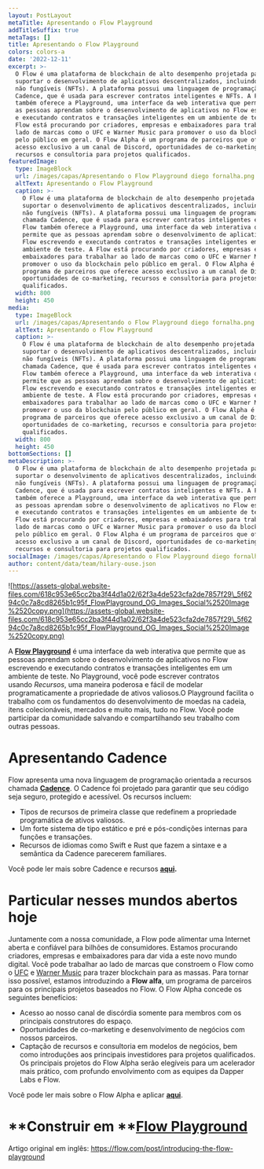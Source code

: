 ```yaml
---
layout: PostLayout
metaTitle: Apresentando o Flow Playground
addTitleSuffix: true
metaTags: []
title: Apresentando o Flow Playground
colors: colors-a
date: '2022-12-11'
excerpt: >-
  O Flow é uma plataforma de blockchain de alto desempenho projetada para
  suportar o desenvolvimento de aplicativos descentralizados, incluindo tokens
  não fungíveis (NFTs). A plataforma possui uma linguagem de programação chamada
  Cadence, que é usada para escrever contratos inteligentes e NFTs. A Flow
  também oferece a Playground, uma interface da web interativa que permite que
  as pessoas aprendam sobre o desenvolvimento de aplicativos no Flow escrevendo
  e executando contratos e transações inteligentes em um ambiente de teste. A
  Flow está procurando por criadores, empresas e embaixadores para trabalhar ao
  lado de marcas como o UFC e Warner Music para promover o uso da blockchain
  pelo público em geral. O Flow Alpha é um programa de parceiros que oferece
  acesso exclusivo a um canal de Discord, oportunidades de co-marketing,
  recursos e consultoria para projetos qualificados.
featuredImage:
  type: ImageBlock
  url: /images/capas/Apresentando o Flow Playground diego fornalha.png
  altText: Apresentando o Flow Playground
  caption: >-
    O Flow é uma plataforma de blockchain de alto desempenho projetada para
    suportar o desenvolvimento de aplicativos descentralizados, incluindo tokens
    não fungíveis (NFTs). A plataforma possui uma linguagem de programação
    chamada Cadence, que é usada para escrever contratos inteligentes e NFTs. A
    Flow também oferece a Playground, uma interface da web interativa que
    permite que as pessoas aprendam sobre o desenvolvimento de aplicativos no
    Flow escrevendo e executando contratos e transações inteligentes em um
    ambiente de teste. A Flow está procurando por criadores, empresas e
    embaixadores para trabalhar ao lado de marcas como o UFC e Warner Music para
    promover o uso da blockchain pelo público em geral. O Flow Alpha é um
    programa de parceiros que oferece acesso exclusivo a um canal de Discord,
    oportunidades de co-marketing, recursos e consultoria para projetos
    qualificados.
  width: 800
  height: 450
media:
  type: ImageBlock
  url: /images/capas/Apresentando o Flow Playground diego fornalha.png
  altText: Apresentando o Flow Playground
  caption: >-
    O Flow é uma plataforma de blockchain de alto desempenho projetada para
    suportar o desenvolvimento de aplicativos descentralizados, incluindo tokens
    não fungíveis (NFTs). A plataforma possui uma linguagem de programação
    chamada Cadence, que é usada para escrever contratos inteligentes e NFTs. A
    Flow também oferece a Playground, uma interface da web interativa que
    permite que as pessoas aprendam sobre o desenvolvimento de aplicativos no
    Flow escrevendo e executando contratos e transações inteligentes em um
    ambiente de teste. A Flow está procurando por criadores, empresas e
    embaixadores para trabalhar ao lado de marcas como o UFC e Warner Music para
    promover o uso da blockchain pelo público em geral. O Flow Alpha é um
    programa de parceiros que oferece acesso exclusivo a um canal de Discord,
    oportunidades de co-marketing, recursos e consultoria para projetos
    qualificados.
  width: 800
  height: 450
bottomSections: []
metaDescription: >-
  O Flow é uma plataforma de blockchain de alto desempenho projetada para
  suportar o desenvolvimento de aplicativos descentralizados, incluindo tokens
  não fungíveis (NFTs). A plataforma possui uma linguagem de programação chamada
  Cadence, que é usada para escrever contratos inteligentes e NFTs. A Flow
  também oferece a Playground, uma interface da web interativa que permite que
  as pessoas aprendam sobre o desenvolvimento de aplicativos no Flow escrevendo
  e executando contratos e transações inteligentes em um ambiente de teste. A
  Flow está procurando por criadores, empresas e embaixadores para trabalhar ao
  lado de marcas como o UFC e Warner Music para promover o uso da blockchain
  pelo público em geral. O Flow Alpha é um programa de parceiros que oferece
  acesso exclusivo a um canal de Discord, oportunidades de co-marketing,
  recursos e consultoria para projetos qualificados.
socialImage: /images/capas/Apresentando o Flow Playground diego fornalha.png
author: content/data/team/hilary-ouse.json
---
```

![https://assets-global.website-files.com/618c953e65cc2ba3f44d1a02/62f3a4de523cfa2de7857f29\_5f6294c0c7a8cd8265b1c95f_FlowPlayground_OG_Images_Social%2520Image%2520copy.png](https://assets-global.website-files.com/618c953e65cc2ba3f44d1a02/62f3a4de523cfa2de7857f29\_5f6294c0c7a8cd8265b1c95f_FlowPlayground_OG_Images_Social%2520Image%2520copy.png)

A [**Flow Playground**](https://www.onflow.org/play) é uma interface da web interativa que permite que as pessoas aprendam sobre o desenvolvimento de aplicativos no Flow escrevendo e executando contratos e transações inteligentes em um ambiente de teste. No Playground, você pode escrever contratos usando *Recursos*, uma maneira poderosa e fácil de modelar programaticamente a propriedade de ativos valiosos.O Playground facilita o trabalho com os fundamentos do desenvolvimento de moedas na cadeia, itens colecionáveis, mercados e muito mais, tudo no Flow. Você pode participar da comunidade salvando e compartilhando seu trabalho com outras pessoas.

# **Apresentando Cadence**

Flow apresenta uma nova linguagem de programação orientada a recursos chamada [**Cadence**](https://docs.onflow.org/docs/introduction). O Cadence foi projetado para garantir que seu código seja seguro, protegido e acessível. Os recursos incluem:

*   Tipos de recursos de primeira classe que redefinem a propriedade programática de ativos valiosos.
*   Um forte sistema de tipo estático e pré e pós-condições internas para funções e transações.
*   Recursos de idiomas como Swift e Rust que fazem a sintaxe e a semântica da Cadence parecerem familiares.

Você pode ler mais sobre Cadence e recursos [**aqui**](https://docs.onflow.org/docs/introduction)**.**

# **Particular nesses mundos abertos hoje**

Juntamente com a nossa comunidade, a Flow pode alimentar uma Internet aberta e confiável para bilhões de consumidores. Estamos procurando criadores, empresas e embaixadores para dar vida a este novo mundo digital. Você pode trabalhar ao lado de marcas que constroem o Flow como o [UFC](https://medium.com/dapperlabs/enter-the-octagon-ufc-on-flow-brings-mma-to-crypto-480618408510) e [Warner Music](https://www.forbes.com/sites/michaeldelcastillo/2019/09/12/exclusive-from-cryptokitties-to-cardi-b-warner-music-joins-11-million-investment-in-ethereum-replacement/#6eb810d2b21f) para trazer blockchain para as massas. Para tornar isso possível, estamos introduzindo a **Flow alfa**, um programa de parceiros para os principais projetos baseados no Flow. O Flow Alpha concede os seguintes benefícios:

*   Acesso ao nosso canal de discórdia somente para membros com os principais construtores do espaço.
*   Oportunidades de co-marketing e desenvolvimento de negócios com nossos parceiros.
*   Captação de recursos e consultoria em modelos de negócios, bem como introduções aos principais investidores para projetos qualificados. Os principais projetos do Flow Alpha serão elegíveis para um acelerador mais prático, com profundo envolvimento com as equipes da Dapper Labs e Flow.

Você pode ler mais sobre o Flow Alpha e aplicar [**aqui**](http://www.onflow.org/flow-alpha).

# **Construir em **[**Flow Playground**](https://www.onflow.org/play)

Artigo original em inglês: https://flow.com/post/introducing-the-flow-playground
